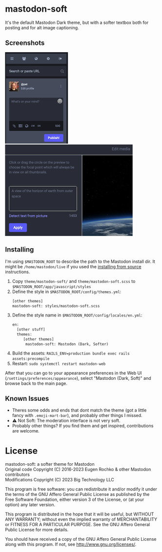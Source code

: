 # mastodon-soft
It's the default Mastodon Dark theme, but with a softer textbox both for posting and for alt image captioning.

## Screenshots
![A screen capture of where you'd type your toot to post](img/tootbox.png)
![A screen capture of where you'd put alt text in](img/alttxt.png)

## Installing
I'm using `$MASTODON_ROOT` to describe the path to the Mastodon install dir. It might be `/home/mastodon/live` if you used the [installing from source](https://docs.joinmastodon.org/admin/install) instructions.

1. Copy `theme/mastodon-soft/` and `theme/mastodon-soft.scss` to `$MASTODON_ROOT/app/javascript/styles`
2. Define the style in `$MASTODON_ROOT/config/themes.yml`:
   ```
   [other themes]
   mastodon-soft: styles/mastodon-soft.scss
   ```
3. Define the style name in `$MASTODON_ROOT/config/locales/en.yml`:
   ```
   en:
     [other stuff]
     themes:
        [other themes]
         mastodon-soft: Mastodon (Dark, Softer)
    ```
4. Build the assets: `RAILS_ENV=production bundle exec rails assets:precompile`
5. Restart: `sudo systemctl restart mastodon-web`

After that you can go to your appearance preferences in the Web UI (`/settings/preferences/appearance`), select "Mastodon (Dark, Soft)" and browse back to the main page.

## Known Issues
* Theres some odds and ends that dont match the theme (got a little fancy with `.emoji-mart-bar`), and probably other things I missed.
* :warning: Not Soft: The moderation interface is not very soft. 
* Probably other things? If you find them and get inspired, contributions are welcome.

# License
mastodon-soft: a softer theme for Mastodon\
Original code Copyright (C) 2016-2023 Eugen Rochko & other Mastodon contributors\
Modifications Copyright (C) 2023 Big Technology LLC

This program is free software: you can redistribute it and/or modify
it under the terms of the GNU Affero General Public License as published by
the Free Software Foundation, either version 3 of the License, or
(at your option) any later version.

This program is distributed in the hope that it will be useful,
but WITHOUT ANY WARRANTY; without even the implied warranty of
MERCHANTABILITY or FITNESS FOR A PARTICULAR PURPOSE.  See the
GNU Affero General Public License for more details.

You should have received a copy of the GNU Affero General Public License
along with this program.  If not, see <http://www.gnu.org/licenses/>.
